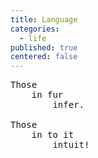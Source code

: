 ```yaml
---
title: Language
categories:
  - life
published: true
centered: false
---
```


<pre class="whitespaced-text">
Those
    in fur
        infer.

Those
    in to it
        intuit!
</pre>
